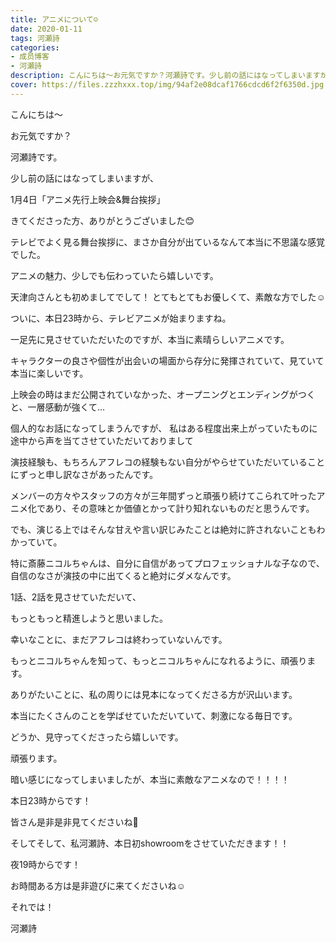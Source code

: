 ```yaml
---
title: アニメについて☺︎
date: 2020-01-11
tags: 河瀬詩
categories: 
- 成员博客
- 河瀬詩
description: こんにちは〜お元気ですか？河瀬詩です。少し前の話にはなってしまいますが、1月4日「アニメ先行上映会&舞台挨拶」きてくださった方、ありがとうございました😊テ...
cover: https://files.zzzhxxx.top/img/94af2e08dcaf1766cdcd6f2f6350d.jpg 
---
```



こんにちは〜

お元気ですか？



河瀬詩です。





少し前の話にはなってしまいますが、

1月4日「アニメ先行上映会&舞台挨拶」

きてくださった方、ありがとうございました😊





テレビでよく見る舞台挨拶に、まさか自分が出ているなんて本当に不思議な感覚でした。


アニメの魅力、少しでも伝わっていたら嬉しいです。


天津向さんとも初めましてでして！
とてもとてもお優しくて、素敵な方でした☺️







ついに、本日23時から、テレビアニメが始まりますね。


一足先に見させていただいたのですが、本当に素晴らしいアニメです。


キャラクターの良さや個性が出会いの場面から存分に発揮されていて、見ていて本当に楽しいです。


上映会の時はまだ公開されていなかった、オープニングとエンディングがつくと、一層感動が強くて…









個人的なお話になってしまうんですが、
私はある程度出来上がっていたものに途中から声を当てさせていただいておりまして


演技経験も、もちろんアフレコの経験もない自分がやらせていただいていることにずっと申し訳なさがあったんです。


メンバーの方々やスタッフの方々が三年間ずっと頑張り続けてこられて叶ったアニメ化であり、その意味とか価値とかって計り知れないものだと思うんです。


でも、演じる上ではそんな甘えや言い訳じみたことは絶対に許されないこともわかっていて。


特に斎藤ニコルちゃんは、自分に自信があってプロフェッショナルな子なので、自信のなさが演技の中に出てくると絶対にダメなんです。











1話、2話を見させていただいて、


もっともっと精進しようと思いました。






幸いなことに、まだアフレコは終わっていないんです。


もっとニコルちゃんを知って、もっとニコルちゃんになれるように、頑張ります。



ありがたいことに、私の周りには見本になってくださる方が沢山います。


本当にたくさんのことを学ばせていただいていて、刺激になる毎日です。







どうか、見守ってくださったら嬉しいです。




頑張ります。














暗い感じになってしまいましたが、本当に素敵なアニメなので！！！！


本日23時からです！


皆さん是非是非見てくださいね🥰





そしてそして、私河瀬詩、本日初showroomをさせていただきます！！


夜19時からです！


お時間ある方は是非遊びに来てくださいね☺︎







それでは！






河瀬詩



